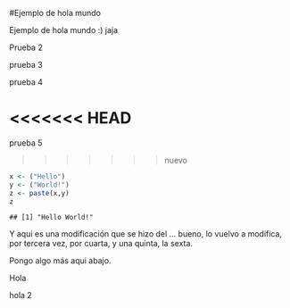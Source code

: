 #Ejemplo de hola mundo

Ejemplo de hola mundo :) jaja

Prueba 2

prueba 3

prueba 4

<<<<<<< HEAD
=======
prueba 5

>>>>>>> nuevo

```r
x <- ("Hello")
y <- ("World!")
z <- paste(x,y)
z
```

```
## [1] "Hello World!"
```
Y aqui es una modificación que se hizo del ... bueno, lo vuelvo a modifica, por tercera vez, por cuarta, y una quinta, la sexta.

Pongo algo más aqui abajo.

Hola

hola 2


